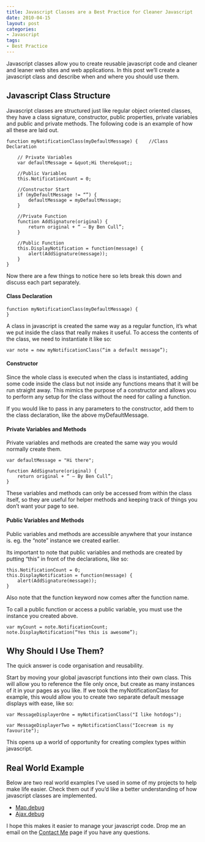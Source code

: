 ```yaml
---
title: Javascript Classes are a Best Practice for Cleaner Javascript
date: 2010-04-15
layout: post
categories:
- Javascript
tags:
- Best Practice
---
```


Javascript classes allow you to create reusable javascript code and cleaner and leaner web sites and web applications. In this post we’ll create a javascript class and describe when and where you should use them.

## Javascript Class Structure

Javascript classes are structured just like regular object oriented classes, they have a class signature, constructor, public properties, private variables and public and private methods. The following code is an example of how all these are laid out.


    function myNotificationClass(myDefaultMessage) {    //Class Declaration

        // Private Variables
        var defaultMessage = &quot;Hi there&quot;;

        //Public Variables
        this.NotificationCount = 0;

        //Constructor Start
        if (myDefaultMessage != “”) {
            defaultMessage = myDefaultMessage;
        }
        
        //Private Function
        function AddSignature(original) {
            return original + “ – By Ben Cull”;
        }
        
        //Public Function
        this.DisplayNotification = function(message) {
            alert(AddSignature(message));
        }
    }

Now there are a few things to notice here so lets break this down and discuss each part separately.

#### Class Declaration

    function myNotificationClass(myDefaultMessage) {
    }

A class in javascript is created the same way as a regular function, it’s what we put inside the class that really makes it useful. To access the contents of the class, we need to instantiate it like so:

    var note = new myNotificationClass(“im a default message”);

#### Constructor

Since the whole class is executed when the class is instantiated, adding some code inside the class but not inside any functions means that it will be run straight away. This mimics the purpose of a constructor and allows you to perform any setup for the class without the need for calling a function.

If you would like to pass in any parameters to the constructor, add them to the class declaration, like the above myDefaultMessage.

#### Private Variables and Methods

Private variables and methods are created the same way you would normally create them.

    var defaultMessage = "Hi there";

    function AddSignature(original) {
        return original + “ – By Ben Cull”;
    }

These variables and methods can only be accessed from within the class itself, so they are useful for helper methods and keeping track of things you don’t want your page to see.

#### Public Variables and Methods

Public variables and methods are accessible anywhere that your instance is. eg. the “note” instance we created earlier.

Its important to note that public variables and methods are created by putting “this” in front of the declarations, like so:

    this.NotificationCount = 0;
    this.DisplayNotification = function(message) {
        alert(AddSignature(message));
    }

Also note that the function keyword now comes after the function name.

To call a public function or access a public variable, you must use the instance you created above.

    var myCount = note.NotificationCount;
    note.DisplayNotification(“Yes this is awesome”);

## Why Should I Use Them?

The quick answer is code organisation and reusability.

Start by moving your global javascript functions into their own class. This will allow you to reference the file only once, but create as many instances of it in your pages as you like. If we took the myNotificationClass for example, this would allow you to create two separate default message displays with ease, like so:

    var MessageDisplayerOne = myNotificationClass("I like hotdogs");

    var MessageDisplayerTwo = myNotificationClass("Icecream is my favourite");

This opens up a world of opportunity for creating complex types within javascript.

## Real World Example

Below are two real world examples I’ve used in some of my projects to help make life easier. Check them out if you’d like a better understanding of how javascript classes are implemented.

- [Map.debug](/wp-content/uploads/2010/04/Map.debug_.js)
- [Ajax.debug](/wp-content/uploads/2010/04/Ajax.debug_.js)

I hope this makes it easier to manage your javascript code. Drop me an email on the [Contact Me](http://benjii.me/contact-me/ "Contact Me") page if you have any questions.
